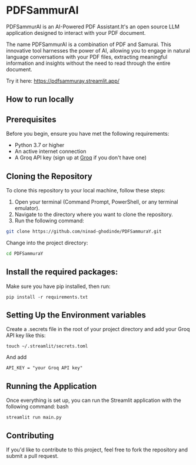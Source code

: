 
# PDFSammurAI

PDFSammurAI is an AI-Powered PDF Assistant.It's an open source LLM application designed to interact with your PDF document.

The name PDFSammurAI is a combination of PDF and Samurai.
This innovative tool harnesses the power of AI, allowing you to engage in natural language conversations with your PDF files, extracting meaningful information and insights without the need to read through the entire document.

Try it here: https://pdfsammuray.streamlit.app/



## How to run locally
## Prerequisites

Before you begin, ensure you have met the following requirements:

- Python 3.7 or higher
- An active internet connection
- A Groq API key (sign up at [Groq](https://groq.com) if you don't have one)

## Cloning the Repository

To clone this repository to your local machine, follow these steps:

1. Open your terminal (Command Prompt, PowerShell, or any terminal emulator).
2. Navigate to the directory where you want to clone the repository.
3. Run the following command:

```bash
git clone https://github.com/ninad-ghodinde/PDFSammuraY.git
```
Change into the project directory:
```bash 
cd PDFSammuraY
```
## Install the required packages:
Make sure you have pip installed, then run:

```
pip install -r requirements.txt
```
## Setting Up the Environment variables
Create a .secrets file in the root of your project directory and add your Groq API key like this:
```
touch ~/.streamlit/secrets.toml
```
And add
```
API_KEY = "your Groq API key"
```

## Running the Application
Once everything is set up, you can run the Streamlit application with the following command:
bash
```
streamlit run main.py
```
## Contributing
If you'd like to contribute to this project, feel free to fork the repository and submit a pull request.
